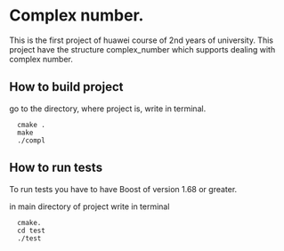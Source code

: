 # Complex number.

This is the first project of huawei course of 2nd years of university. This project have the structure complex_number which supports dealing with complex number.

## How to build project

go to the directory, where project is, write in terminal.

```
  cmake .
  make
  ./compl
```

## How to run tests

To run tests you have to have Boost of version 1.68 or greater.

in main directory of project write in terminal

```
  cmake.
  cd test
  ./test
```
